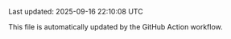 Last updated: 2025-09-16 22:10:08 UTC

This file is automatically updated by the GitHub Action workflow.
